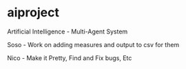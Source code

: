 # aiproject
Artificial Intelligence - Multi-Agent System

Soso - Work on adding measures and output to csv for them

Nico - Make it Pretty, Find and Fix bugs, Etc 
